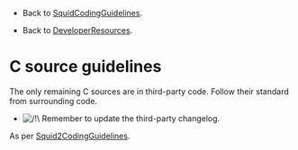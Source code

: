   - Back to
    [SquidCodingGuidelines](/SquidCodingGuidelines#).

  - Back to
    [DeveloperResources](/DeveloperResources#).

# C source guidelines

The only remaining C sources are in third-party code. Follow their
standard from surrounding code.

  - ![/\!\\](https://wiki.squid-cache.org/wiki/squidtheme/img/alert.png)
    Remember to update the third-party changelog.

As per
[Squid2CodingGuidelines](/Squid2CodingGuidelines#).
